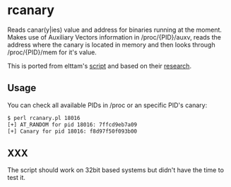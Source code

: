 # rcanary
Reads canar(y|ies) value and address for binaries running at the moment. Makes use of Auxiliary Vectors information in /proc/{PID}/auxv, reads the address where the canary is located in memory and then looks through /proc/{PID}/mem for it's value.

This is ported from elttam's [script](https://github.com/elttam/canary-fun) and based on their [research](https://www.elttam.com.au/blog/playing-with-canaries).

## Usage
You can check all available PIDs in /proc or an specific PID's canary:
```bash
$ perl rcanary.pl 18016
[+] AT_RANDOM for pid 18016: 7ffcd9eb7a09
[+] Canary for pid 18016: f8d97f50f093b00
```

## XXX
The script should work on 32bit based systems but didn't have the time to test it.

